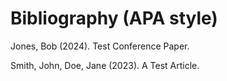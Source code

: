 # Bibliography (APA style)

Jones, Bob (2024). Test Conference Paper.

Smith, John, Doe, Jane (2023). A Test Article.

